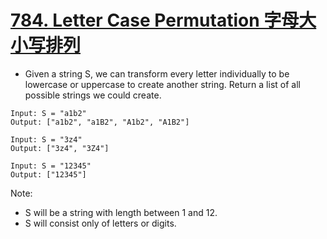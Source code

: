 # [784. Letter Case Permutation 字母大小写排列](https://leetcode.com/problems/letter-case-permutation/)
* Given a string S, we can transform every letter individually to be lowercase or uppercase to create another string.  Return a list of all possible strings we could create.
```text
Input: S = "a1b2"
Output: ["a1b2", "a1B2", "A1b2", "A1B2"]

Input: S = "3z4"
Output: ["3z4", "3Z4"]

Input: S = "12345"
Output: ["12345"]
```
Note:
* S will be a string with length between 1 and 12.
* S will consist only of letters or digits.